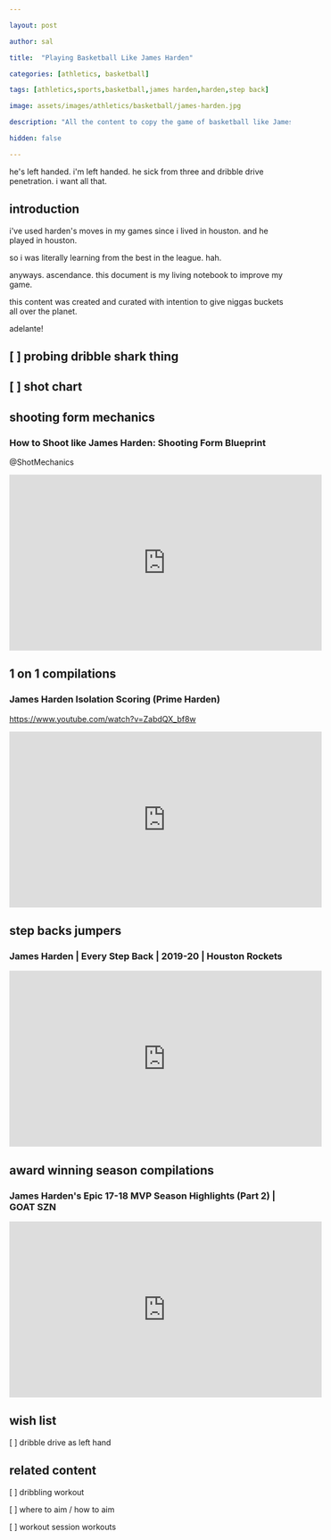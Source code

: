 ```yaml
---

layout: post

author: sal

title:  "Playing Basketball Like James Harden"

categories: [athletics, basketball]

tags: [athletics,sports,basketball,james harden,harden,step back]

image: assets/images/athletics/basketball/james-harden.jpg

description: "All the content to copy the game of basketball like James Harden."

hidden: false

---
```


he's left handed. i'm left handed. he sick from three and dribble drive penetration. i want all that. 

## introduction

i've used harden's moves in my games since i lived in houston. and he played in houston.

so i was literally learning from the best in the league. hah.

anyways. ascendance. this document is my living notebook to improve my game.

this content was created and curated with intention to give niggas buckets all over the planet.

adelante!

## [ ] probing dribble shark thing

## [ ] shot chart
## shooting form mechanics

### How to Shoot like James Harden: Shooting Form Blueprint

@ShotMechanics

<iframe width="560" height="315" src="https://www.youtube.com/embed/uOzwHGbh_Qo?si=B4MsvNl1MqPp-KRN" title="YouTube video player" frameborder="0" allow="accelerometer; autoplay; clipboard-write; encrypted-media; gyroscope; picture-in-picture; web-share" allowfullscreen></iframe>

## 1 on 1 compilations

### James Harden Isolation Scoring (Prime Harden) 

https://www.youtube.com/watch?v=ZabdQX_bf8w

<iframe width="560" height="315" src="https://www.youtube.com/embed/ZabdQX_bf8w?si=FLskNy7Eqyb56EYR" title="YouTube video player" frameborder="0" allow="accelerometer; autoplay; clipboard-write; encrypted-media; gyroscope; picture-in-picture; web-share" allowfullscreen></iframe>

## step backs jumpers

### James Harden | Every Step Back | 2019-20 | Houston Rockets 

<iframe width="560" height="315" src="https://www.youtube.com/embed/IRHdf1uQZFw?si=dldHSBAL7Yb1E1cO" title="YouTube video player" frameborder="0" allow="accelerometer; autoplay; clipboard-write; encrypted-media; gyroscope; picture-in-picture; web-share" allowfullscreen></iframe>

## award winning season compilations

###  James Harden's Epic 17-18 MVP Season Highlights (Part 2) | GOAT SZN 

<iframe width="560" height="315" src="https://www.youtube.com/embed/jerHuaIEQjg?si=zBKv3QzpQZOMDe5M" title="YouTube video player" frameborder="0" allow="accelerometer; autoplay; clipboard-write; encrypted-media; gyroscope; picture-in-picture; web-share" allowfullscreen></iframe>

## wish list

[ ] dribble drive as left hand

## related content

[ ] dribbling workout

[ ] where to aim / how to aim

[ ] workout session workouts
